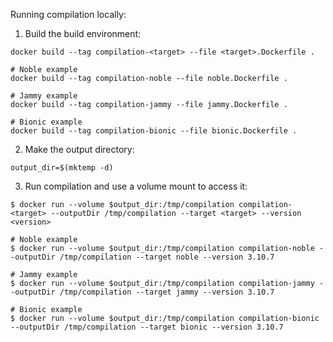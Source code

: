 Running compilation locally:

1. Build the build environment:
```shell
docker build --tag compilation-<target> --file <target>.Dockerfile .

# Noble example
docker build --tag compilation-noble --file noble.Dockerfile .

# Jammy example
docker build --tag compilation-jammy --file jammy.Dockerfile .

# Bionic example
docker build --tag compilation-bionic --file bionic.Dockerfile .
```

2. Make the output directory:
```shell
output_dir=$(mktemp -d)
```

3. Run compilation and use a volume mount to access it:
```shell
$ docker run --volume $output_dir:/tmp/compilation compilation-<target> --outputDir /tmp/compilation --target <target> --version <version> 

# Noble example
$ docker run --volume $output_dir:/tmp/compilation compilation-noble --outputDir /tmp/compilation --target noble --version 3.10.7

# Jammy example
$ docker run --volume $output_dir:/tmp/compilation compilation-jammy --outputDir /tmp/compilation --target jammy --version 3.10.7

# Bionic example
$ docker run --volume $output_dir:/tmp/compilation compilation-bionic --outputDir /tmp/compilation --target bionic --version 3.10.7
```

